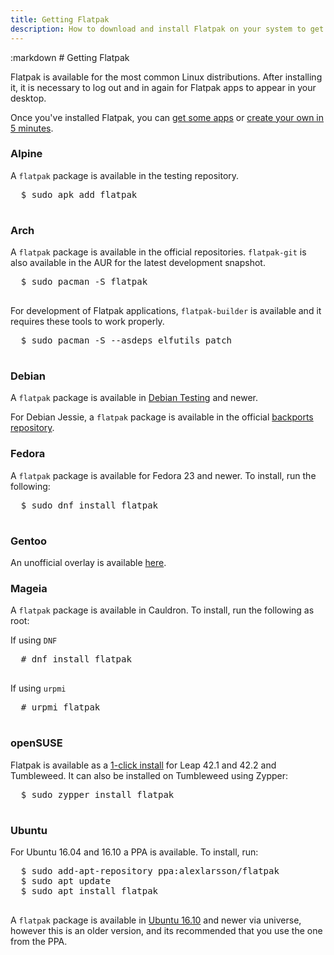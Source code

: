 ```yaml
---
title: Getting Flatpak
description: How to download and install Flatpak on your system to get started.
---
```

<section class=""><div class="container"><div class="row"><div class="col-lg-10 col-lg-offset-1">
:markdown
  # Getting Flatpak

  Flatpak is available for the most common Linux distributions. After installing it, it is necessary to log out and in again for Flatpak apps to appear in your desktop.

  Once you've installed Flatpak, you can [get some apps](apps.html) or [create your own in 5 minutes](hello-world.html).

  ### Alpine

  A `flatpak` package is available in the testing repository.

  <pre>
  <span class="unselectable">$ </span>sudo apk add flatpak
  </pre>

  ### Arch

  A `flatpak` package is available in the official repositories. `flatpak-git` is also available in the AUR for the latest development snapshot.

  <pre>
  <span class="unselectable">$ </span>sudo pacman -S flatpak
  </pre>
  For development of Flatpak applications, `flatpak-builder` is available and it requires these tools to work properly.
  <pre>
  <span class="unselectable">$ </span>sudo pacman -S --asdeps elfutils patch
  </pre>

  ### Debian

  A `flatpak` package is available in [Debian Testing](https://wiki.debian.org/DebianTesting) and newer.

  For Debian Jessie, a `flatpak` package is available in the official [backports repository](https://backports.debian.org/Instructions/).

  ### Fedora

  A `flatpak` package is available for Fedora 23 and newer. To install, run the following:

  <pre>
  <span class="unselectable">$ </span>sudo dnf install flatpak
  </pre>

  ### Gentoo

  An unofficial overlay is available [here](https://github.com/fosero/flatpak-overlay).

  ### Mageia

  A `flatpak` package is available in Cauldron. To install, run the following as root:

  If using `DNF`

  <pre>
  <span class="unselectable"># </span>dnf install flatpak
  </pre>

  If using `urpmi`

  <pre>
  <span class="unselectable"># </span>urpmi flatpak
  </pre>

  ### openSUSE

  Flatpak is available as a [1-click install](https://software.opensuse.org/package/flatpak) for Leap 42.1 and 42.2 and Tumbleweed. It can also be installed on Tumbleweed using Zypper:

  <pre>
  <span class="unselectable">$ </span>sudo zypper install flatpak
  </pre>

  ### Ubuntu

  For Ubuntu 16.04 and 16.10 a PPA is available. To install, run:

  <pre>
  <span class="unselectable">$ </span>sudo add-apt-repository ppa:alexlarsson/flatpak
  <span class="unselectable">$ </span>sudo apt update
  <span class="unselectable">$ </span>sudo apt install flatpak
  </pre>

  A `flatpak` package is available in [Ubuntu 16.10](https://wiki.ubuntu.com/YakketyYak) and newer via universe, however this is
  an older version, and its recommended that you use the one from the PPA.

</div></div></div></section>
